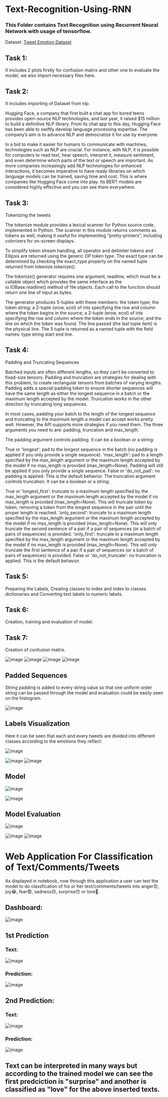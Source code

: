 # Text-Recognition-Using-RNN

### This Folder contains Text Recognition using Recurrent Neural Network with usage of tensorflow.

Dataset: [Tweet Emotion Dataset](https://github.com/dair-ai/emotion_dataset)

## Task 1:
It includes 2 plots firstly for confusion matrix and other one to evaluate the model, we also import necessary files here.

## Task 2:
It includes importing of Dataset from nlp.

Hugging Face, a company that first built a chat app for bored teens provides open-source NLP technologies, and last year, it raised $15 million to build a definitive NLP library. From its chat app to this day, Hugging Face has been able to swiftly develop language processing expertise. The company’s aim is to advance NLP and democratize it for use by everyone.

In a bid to make it easier for humans to communicate with machines, technologies such as NLP are crucial. For instance, with NLP, it is possible for computers to read text, hear speech, interpret it, measure sentiment, and even determine which parts of the text or speech are important. As more companies increasingly add NLP technologies for enhanced interactions, it becomes imperative to have ready libraries on which language models can be trained, saving time and cost. This is where companies like Hugging Face come into play. Its BERT models are considered highly effective and you can see them everywhere.

## Task 3:
Tokenizing the tweets

The tokenize module provides a lexical scanner for Python source code, implemented in Python. The scanner in this module returns comments as tokens as well, making it useful for implementing “pretty-printers”, including colorizers for on-screen displays.

To simplify token stream handling, all operator and delimiter tokens and Ellipsis are returned using the generic OP token type. The exact type can be determined by checking the exact_type property on the named tuple returned from tokenize.tokenize().

The tokenize() generator requires one argument, readline, which must be a callable object which provides the same interface as the io.IOBase.readline() method of file objects. Each call to the function should return one line of input as bytes.

The generator produces 5-tuples with these members: the token type; the token string; a 2-tuple (srow, scol) of ints specifying the row and column where the token begins in the source; a 2-tuple (erow, ecol) of ints specifying the row and column where the token ends in the source; and the line on which the token was found. The line passed (the last tuple item) is the physical line. The 5 tuple is returned as a named tuple with the field names: type string start end line.

## Task 4:
Padding and Truncating Sequences

Batched inputs are often different lengths, so they can’t be converted to fixed-size tensors. Padding and truncation are strategies for dealing with this problem, to create rectangular tensors from batches of varying lengths. Padding adds a special padding token to ensure shorter sequences will have the same length as either the longest sequence in a batch or the maximum length accepted by the model. Truncation works in the other direction by truncating long sequences.

In most cases, padding your batch to the length of the longest sequence and truncating to the maximum length a model can accept works pretty well. However, the API supports more strategies if you need them. The three arguments you need to are: padding, truncation and max_length.

The padding argument controls padding. It can be a boolean or a string:

True or 'longest': pad to the longest sequence in the batch (no padding is applied if you only provide a single sequence).
'max_length': pad to a length specified by the max_length argument or the maximum length accepted by the model if no max_length is provided (max_length=None). Padding will still be applied if you only provide a single sequence.
False or 'do_not_pad': no padding is applied. This is the default behavior.
The truncation argument controls truncation. It can be a boolean or a string:

True or 'longest_first': truncate to a maximum length specified by the max_length argument or the maximum length accepted by the model if no max_length is provided (max_length=None). This will truncate token by token, removing a token from the longest sequence in the pair until the proper length is reached.
'only_second': truncate to a maximum length specified by the max_length argument or the maximum length accepted by the model if no max_length is provided (max_length=None). This will only truncate the second sentence of a pair if a pair of sequences (or a batch of pairs of sequences) is provided.
'only_first': truncate to a maximum length specified by the max_length argument or the maximum length accepted by the model if no max_length is provided (max_length=None). This will only truncate the first sentence of a pair if a pair of sequences (or a batch of pairs of sequences) is provided.
False or 'do_not_truncate': no truncation is applied. This is the default behavior.

## Task 5:
Preparing the Labels, Creating classes to index and index to classes dictionaries and Converting text labels to numeric labels.

## Task 6:
Creation, training and evaluation of model.

## Task 7:
Creation of confusion matrix.

![image](https://user-images.githubusercontent.com/86974424/171842740-f9c79091-7c29-4d8a-bff3-45e79e5e53c6.png)
![image](https://user-images.githubusercontent.com/86974424/171842780-d50738e9-a0e1-4abe-b3e3-1e3b4074d6b7.png)
![image](https://user-images.githubusercontent.com/86974424/171842817-70e88aba-a881-40f7-b3d2-d6a1e30e6202.png)
![image](https://user-images.githubusercontent.com/86974424/171842847-33152db6-264c-4d3f-bf35-fa14cd2ff085.png)

## Padded Sequences

String padding is added to every string value so that one uniform order string can be passed through the model and evaluation could be easily seen on the histogram.

![image](https://user-images.githubusercontent.com/86974424/171843311-305bbf83-b7f9-4c4e-96d5-6021f9b25969.png)

## Labels Visualization

Here it can be seen that each and every tweets are divided into different classes according to the emotions they reflect: 

![image](https://user-images.githubusercontent.com/86974424/171843377-370215c1-7fbf-4ecd-8eae-5dfd07a4f394.png)

![image](https://user-images.githubusercontent.com/86974424/171843607-fb6bc0c0-a041-4104-85fd-ca948a1857ac.png)
![image](https://user-images.githubusercontent.com/86974424/171843631-219bd606-19c7-4e85-9612-82b35e2b6fa8.png)

## Model
![image](https://user-images.githubusercontent.com/86974424/171843507-17655e7a-2ab8-4758-b1e9-93cda10cb2e4.png)

![image](https://user-images.githubusercontent.com/86974424/171843683-67ff9b8c-17db-4127-95c8-fe31ae7a07a9.png)

## Model Evaluation
![image](https://user-images.githubusercontent.com/86974424/171843556-5bfcb43d-e917-4622-bfa0-3147b1ba5f0d.png)

![image](https://user-images.githubusercontent.com/86974424/171843715-5be217c4-d607-47ad-b0aa-79e47e78de02.png)
![image](https://user-images.githubusercontent.com/86974424/171843745-4295f943-bd81-41e5-b63c-9591ccbd9450.png)
#
# Web Application For Classification of Text/Comments/Tweets

As displayed in notebook, now through this application a user can test the model to do classfication of his or her text/comments/tweets into anger😠, joy😂, fear😨, sadness😞, surprise😯 or love💓. 

## Dashboard:

![image](https://user-images.githubusercontent.com/86974424/175004521-7a8911e1-33c4-418a-847d-8c26ae660469.png)

## 1st Prediction

### Text: 

![image](https://user-images.githubusercontent.com/86974424/175002041-fa8854d8-441f-4c4a-9b46-65fdf44182de.png)

### Prediction:

![image](https://user-images.githubusercontent.com/86974424/175002158-a8c3dc99-1ef7-4739-b046-1ab939f0f780.png)

## 2nd Prediction:

### Text:

![image](https://user-images.githubusercontent.com/86974424/175002627-202636f5-8041-46f6-9b29-d80e6d6a570f.png)

### Prediction:

![image](https://user-images.githubusercontent.com/86974424/175002734-584bb0e5-6f2b-4d89-be67-3e747322723b.png)

##
## Text can be interpreted in many ways but according to the trained model we can see the first predciction is "surprise" and another is classified as "love" for the above inserted texts.
